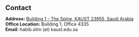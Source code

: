 <h1 id="contact"></h1>

<h2 style="margin: 60px 0px 10px;">Contact</h2>

<p><strong>Address:</strong> <a href="https://www.google.com/maps/place/Al+Khawarizmi+Building+(Building+1)/@22.3085029,39.1022154,17z/">Building 1 - The Spine, KAUST 23955, Saudi Arabia</a>
<br />
<strong>Office Location:</strong> Building 1, Office 4335
<br />
<strong>Email:</strong> <email>habib.slim (at) kaust.edu.sa</email>
